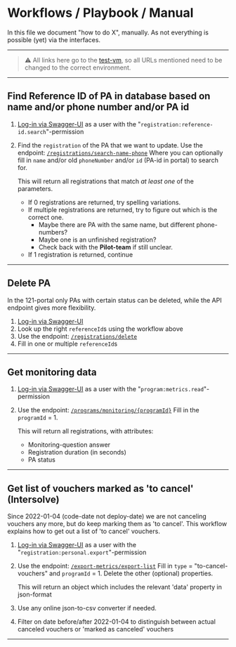 # Workflows / Playbook / Manual

In this file we document "how to do X", manually. As not everything is possible (yet) via the interfaces.

---

> ⚠️ All links here go to the [test-vm](https://test-vm.121.global/), so all URLs mentioned need to be changed to the correct environment.

---

## Find Reference ID of PA in database based on name and/or phone number and/or PA id

1. [Log-in via Swagger-UI](./README.md#api-sign-uplog-in) as a user with the "`registration:reference-id.search`"-permission
2. Find the `registration` of the PA that we want to update.
   Use the endpoint: [`/registrations/search-name-phone`](https://test-vm.121.global/121-service/docs/#/registrations/post_registrations_search_name_phone)
   Where you can optionally fill in `name` and/or old `phoneNumber` and/or `id` (PA-id in portal) to search for.

   This will return all registrations that match _at least one_ of the parameters.

   - If 0 registrations are returned, try spelling variations.
   - If multiple registrations are returned, try to figure out which is the correct one.
     - Maybe there are PA with the same name, but different phone-numbers?
     - Maybe one is an unfinished registration?
     - Check back with the **Pilot-team** if still unclear.
   - If 1 registration is returned, continue

---

## Delete PA

In the 121-portal only PAs with certain status can be deleted, while the API endpoint gives more flexibility.

1. [Log-in via Swagger-UI](./README.md#api-sign-uplog-in)
2. Look up the right `referenceId`s using the workflow above
3. Use the endpoint: [`/registrations/delete`](https://test-vm.121.global/121-service/docs/#/registrations/post_registrations_delete)
4. Fill in one or multiple `referenceId`s

---

## Get monitoring data

1. [Log-in via Swagger-UI](./README.md#api-sign-uplog-in) as a user with the "`program:metrics.read`"-permission
2. Use the endpoint: [`/programs/monitoring/{programId}`](https://test-vm.121.global/121-service/docs/#/programs/get_programs_monitoring__programId_)
   Fill in the `programId` = 1.

   This will return all registrations, with attributes:

   - Monitoring-question answer
   - Registration duration (in seconds)
   - PA status

---

## Get list of vouchers marked as 'to cancel' (Intersolve)

Since 2022-01-04 (code-date not deploy-date) we are not canceling vouchers any more, but do keep marking them as 'to cancel'.
This workflow explains how to get out a list of 'to cancel' vouchers.

1. [Log-in via Swagger-UI](./README.md#api-sign-uplog-in) as a user with the "`registration:personal.export`"-permission
2. Use the endpoint: [`/export-metrics/export-list`](https://test-vm.121.global/121-service/docs/#/export-metrics/post_export_metrics_export_list)
   Fill in `type` = "to-cancel-vouchers" and `programId` = 1. Delete the other (optional) properties.

   This will return an object which includes the relevant 'data' property in json-format

3. Use any online json-to-csv converter if needed.
4. Filter on date before/after 2022-01-04 to distinguish between actual canceled vouchers or 'marked as canceled' vouchers

---

